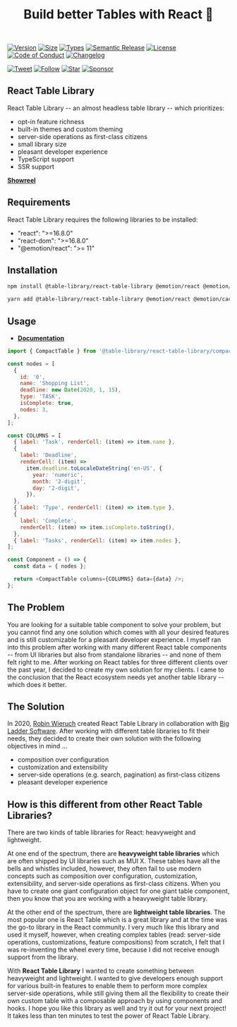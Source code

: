<h1 align="center">Build better Tables with React&nbsp;🍱</h1>

<br>

[![Version][version-badge]][package]
[![Size][size-badge]][size]
[![Types][type-badge]][package]
[![Semantic Release][semantic-release-badge]][semantic-release]
[![License][license-badge]][license]
[![Code of Conduct][coc-badge]][coc]
[![Changelog][changelog-badge]][changelog]

[![Tweet][twitter-badge]][twitter]
[![Follow][twitter-follow-badge]][twitter-follow]
[![Star][github-star-badge]][github-star]
[![Sponsor][github-sponsor-badge]][github-sponsor]

## React Table Library

React Table Library -- an almost headless table library -- which prioritizes:

- opt-in feature richness
- built-in themes and custom theming
- server-side operations as first-class citizens
- small library size
- pleasant developer experience
- TypeScript support
- SSR support

**[Showreel](https://react-tables.com/)**

## Requirements

React Table Library requires the following libraries to be installed:

- "react": ">=16.8.0"
- "react-dom": ">=16.8.0"
- "@emotion/react": ">= 11"

## Installation

```sh
npm install @table-library/react-table-library @emotion/react @emotion/cache @emotion/server
```

```sh
yarn add @table-library/react-table-library @emotion/react @emotion/cache @emotion/server
```

## Usage

- **[Documentation](https://react-table-library.com/)**

```javascript
import { CompactTable } from '@table-library/react-table-library/compact';

const nodes = [
  {
    id: '0',
    name: 'Shopping List',
    deadline: new Date(2020, 1, 15),
    type: 'TASK',
    isComplete: true,
    nodes: 3,
  },
];

const COLUMNS = [
  { label: 'Task', renderCell: (item) => item.name },
  {
    label: 'Deadline',
    renderCell: (item) =>
      item.deadline.toLocaleDateString('en-US', {
        year: 'numeric',
        month: '2-digit',
        day: '2-digit',
      }),
  },
  { label: 'Type', renderCell: (item) => item.type },
  {
    label: 'Complete',
    renderCell: (item) => item.isComplete.toString(),
  },
  { label: 'Tasks', renderCell: (item) => item.nodes },
];

const Component = () => {
  const data = { nodes };

  return <CompactTable columns={COLUMNS} data={data} />;
};
```

## The Problem

You are looking for a suitable table component to solve your problem, but you cannot find any one solution which comes with all your desired features and is still customizable for a pleasant developer experience. I myself ran into this problem after working with many different React table components -- from UI libraries but also from standalone libraries -- and none of them felt right to me. After working on React tables for three different clients over the past year, I decided to create my own solution for my clients. I came to the conclusion that the React ecosystem needs yet another table library -- which does it better.

## The Solution

In 2020, [Robin Wieruch](https://www.robinwieruch.de) created React Table Library in collaboration with [Big Ladder Software](https://bigladdersoftware.com/). After working with different table libraries to fit their needs, they decided to create their own solution with the following objectives in mind ...

- composition over configuration
- customization and extensibility
- server-side operations (e.g. search, pagination) as first-class citizens
- pleasant developer experience

[version-badge]: https://img.shields.io/npm/v/@table-library/react-table-library
[package]: https://www.npmjs.com/package/@table-library/react-table-library
[type-badge]: https://img.shields.io/npm/types/@table-library/react-table-library
[license-badge]: https://img.shields.io/npm/l/@table-library/react-table-library.svg
[license]: https://github.com/table-library/react-table-library/blob/master/LICENSE
[semantic-release-badge]: https://img.shields.io/badge/%F0%9F%9A%80-semantic--release-blueviolet
[semantic-release]: https://github.com/table-library/react-table-library/releases
[github-star-badge]: https://img.shields.io/github/stars/table-library/react-table-library?style=social
[github-star]: https://github.com/table-library/react-table-library/stargazers
[coc-badge]: https://img.shields.io/badge/code%20of-conduct-ff69b4.svg
[coc]: https://github.com/table-library/react-table-library/blob/master/CODE_OF_CONDUCT.md
[changelog-badge]: https://img.shields.io/badge/Change-Log-blue
[changelog]: https://github.com/table-library/react-table-library/blob/master/CHANGELOG.md
[twitter]: https://twitter.com/intent/tweet?text=Check%20out%20react-table-library%20by%20%40rwieruch%20https%3A%2F%2Fgithub.com%2Ftable-library%2Freact-table-library%20%F0%9F%91%8D
[twitter-badge]: https://img.shields.io/twitter/url/https/github.com/table-library/react-table-library.svg?style=social
[twitter-follow]: https://twitter.com/rwieruch
[twitter-follow-badge]: https://img.shields.io/twitter/follow/rwieruch?style=social
[size-badge]: https://badgen.net/bundlephobia/minzip/@table-library/react-table-library@latest
[size]: https://bundlephobia.com/package/@table-library/react-table-library
[github-sponsor-badge]: https://img.shields.io/static/v1?label=Sponsor&message=%E2%9D%A4&color=red&logo=GitHub&link=https://github.com/sponsors/rwieruch
[github-sponsor]: https://github.com/sponsors/rwieruch

## How is this different from other React Table Libraries?

There are two kinds of table libraries for React: heavyweight and lightweight.

At one end of the spectrum, there are **heavyweight table libraries** which are often shipped by UI libraries such as MUI X. These tables have all the bells and whistles included, however, they often fail to use modern concepts such as composition over configuration, customization, extensibility, and server-side operations as first-class citizens. When you have to create one giant configuration object for one giant table component, then you know that you are working with a heavyweight table library.

At the other end of the spectrum, there are **lightweight table libraries**. The most popular one is React Table which is a great library and at the time was the go-to library in the React community. I very much like this library and used it myself, however, when creating complex tables (read: server-side operations, customizations, feature compositions) from scratch, I felt that I was re-inventing the wheel every time, because I did not receive enough support from the library.

With **React Table Library** I wanted to create something between heavyweight and lightweight. I wanted to give developers enough support for various built-in features to enable them to perform more complex server-side operations, while still giving them all the flexibility to create their own custom table with a composable approach by using components and hooks. I hope you like this library as well and try it out for your next project! It takes less than ten minutes to test the power of React Table Library.
